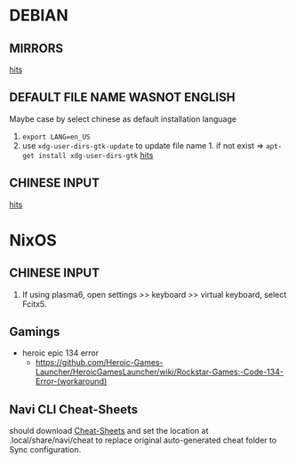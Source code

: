 # DEBIAN

## MIRRORS 

  [hits](https://help.mirrorz.org/debian/)

## DEFAULT FILE NAME WASNOT ENGLISH

  Maybe case by select chinese as default installation language

  1. `export LANG=en_US`
  2. use `xdg-user-dirs-gtk-update` to update file name
    1. if not exist => `apt-get install xdg-user-dirs-gtk` [hits](https://command-not-found.com/xdg-user-dirs-gtk-update)

## CHINESE INPUT
  [hits](https://wiki.debian.org/zh_CN/I18n/Fcitx5)

# NixOS

## CHINESE INPUT

  1. If using plasma6, open settings >> keyboard >> virtual keyboard, select Fcitx5.

## Gamings

- heroic epic 134 error
  - https://github.com/Heroic-Games-Launcher/HeroicGamesLauncher/wiki/Rockstar-Games:-Code-134-Error-(workaround)

## Navi CLI Cheat-Sheets

should download [Cheat-Sheets](https://github.com/jackyliu16/cheat-sheet) and set the location at .local/share/navi/cheat to replace original auto-generated cheat folder to Sync configuration.
 
